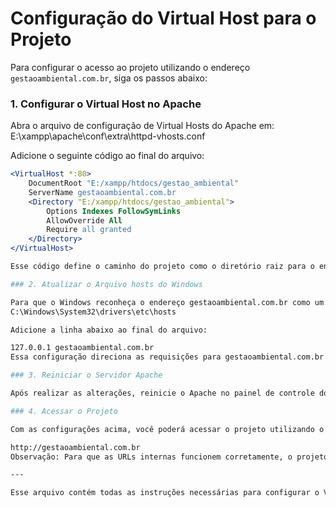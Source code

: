 # Configuração do Virtual Host para o Projeto

Para configurar o acesso ao projeto utilizando o endereço `gestaoambiental.com.br`, siga os passos abaixo:

### 1. Configurar o Virtual Host no Apache

Abra o arquivo de configuração de Virtual Hosts do Apache em:
E:\xampp\apache\conf\extra\httpd-vhosts.conf

Adicione o seguinte código ao final do arquivo:

```apache
<VirtualHost *:80>
    DocumentRoot "E:/xampp/htdocs/gestao_ambiental"
    ServerName gestaoambiental.com.br
    <Directory "E:/xampp/htdocs/gestao_ambiental">
        Options Indexes FollowSymLinks
        AllowOverride All
        Require all granted
    </Directory>
</VirtualHost>

Esse código define o caminho do projeto como o diretório raiz para o endereço gestaoambiental.com.br.

### 2. Atualizar o Arquivo hosts do Windows

Para que o Windows reconheça o endereço gestaoambiental.com.br como um endereço local, abra o arquivo hosts, localizado em:
C:\Windows\System32\drivers\etc\hosts

Adicione a linha abaixo ao final do arquivo:

127.0.0.1 gestaoambiental.com.br
Essa configuração direciona as requisições para gestaoambiental.com.br ao servidor local (localhost).

### 3. Reiniciar o Servidor Apache

Após realizar as alterações, reinicie o Apache no painel de controle do XAMPP para aplicar as configurações.

### 4. Acessar o Projeto

Com as configurações acima, você poderá acessar o projeto utilizando o seguinte endereço no navegador:

http://gestaoambiental.com.br
Observação: Para que as URLs internas funcionem corretamente, o projeto pode precisar de um arquivo .htaccess para configurar redirecionamentos, especialmente se ele utilizar URLs amigáveis.

---

Esse arquivo contém todas as instruções necessárias para configurar o Virtual Host e acessar o projeto pelo endereço `gestaoambiental.com.br`.
